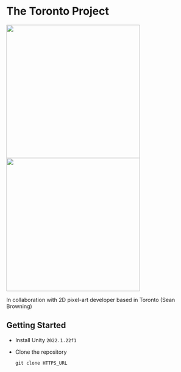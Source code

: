 # The Toronto Project

<img src="https://user-images.githubusercontent.com/16231195/232313948-aafc6b43-1ae0-4fd7-8cda-8de5f4f71a98.png" width=350>

<img src="https://user-images.githubusercontent.com/16231195/232314054-db5d1010-a9cc-4c8b-92c3-9777681a5f82.png" width=350>

In collaboration with 2D pixel-art developer based in Toronto (Sean Browning)

## Getting Started

- Install Unity `2022.1.22f1`
- Clone the repository

  `git clone HTTPS_URL`
